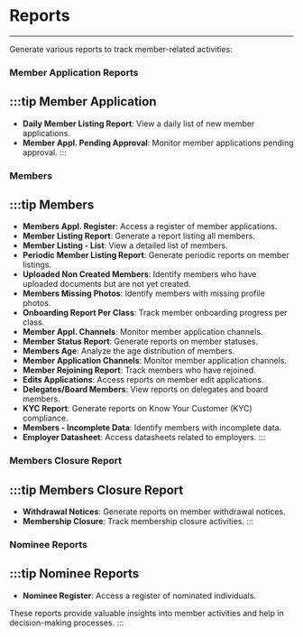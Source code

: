 # Reports
---

Generate various reports to track member-related activities:
### Member Application Reports

:::tip Member Application
---
- **Daily Member Listing Report**: View a daily list of new member applications.
- **Member Appl. Pending Approval**: Monitor member applications pending approval.
:::

### Members
:::tip Members
---
- **Members Appl. Register**: Access a register of member applications.
- **Member Listing Report**: Generate a report listing all members.
- **Member Listing - List**: View a detailed list of members.
- **Periodic Member Listing Report**: Generate periodic reports on member listings.
- **Uploaded Non Created Members**: Identify members who have uploaded documents but are not yet created.
- **Members Missing Photos**: Identify members with missing profile photos.
- **Onboarding Report Per Class**: Track member onboarding progress per class.
- **Member Appl. Channels**: Monitor member application channels.
- **Member Status Report**: Generate reports on member statuses.
- **Members Age**: Analyze the age distribution of members.
- **Member Application Channels**: Monitor member application channels.
- **Member Rejoining Report**: Track members who have rejoined.
- **Edits Applications**: Access reports on member edit applications.
- **Delegates/Board Members**: View reports on delegates and board members.
- **KYC Report**: Generate reports on Know Your Customer (KYC) compliance.
- **Members - Incomplete Data**: Identify members with incomplete data.
- **Employer Datasheet**: Access datasheets related to employers.
:::

### Members Closure Report

:::tip Members Closure Report
---
- **Withdrawal Notices**: Generate reports on member withdrawal notices.
- **Membership Closure**: Track membership closure activities.
:::

### Nominee Reports
:::tip Nominee Reports
---
- **Nominee Register**: Access a register of nominated individuals.

These reports provide valuable insights into member activities and help in decision-making processes.
:::